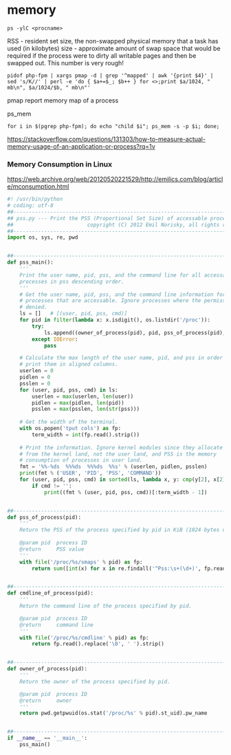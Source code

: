 memory
==




`ps -ylC <procname>`  


RSS - resident set size, the non-swapped physical memory that a task has used (in kilobytes)
size - approximate amount of swap space that would be required if the process were to dirty all writable pages and then be swapped out. This number is very rough!

`pidof php-fpm | xargs pmap -d | grep '^mapped' | awk '{print $4}' | sed 's/K//' | perl -e 'do { $a+=$_; $b++ } for <>;print $a/1024, " mb\n", $a/1024/$b, " mb\n"'`


pmap
report memory map of a process


ps_mem

`for i in $(pgrep php-fpm); do echo "child $i"; ps_mem -s -p $i; done;`


<https://stackoverflow.com/questions/131303/how-to-measure-actual-memory-usage-of-an-application-or-process?rq=1v>




### Memory Consumption in Linux
<https://web.archive.org/web/20120520221529/http://emilics.com/blog/article/mconsumption.html>

```python
#! /usr/bin/python
# coding: utf-8
##-----------------------------------------------------------------------------
## pss.py --- Print the PSS (Proportional Set Size) of accessable processes
##                        copyright (C) 2012 Emil Norisky, all rights reserved.
##-----------------------------------------------------------------------------
import os, sys, re, pwd


##-----------------------------------------------------------------------------
def pss_main():
    '''
    Print the user name, pid, pss, and the command line for all accessable
    processes in pss descending order.
    '''
    # Get the user name, pid, pss, and the command line information for all
    # processes that are accessable. Ignore processes where the permission is
    # denied.
    ls = []   # [(user, pid, pss, cmd)]
    for pid in filter(lambda x: x.isdigit(), os.listdir('/proc')):
        try:
            ls.append((owner_of_process(pid), pid, pss_of_process(pid), cmdline_of_process(pid)))
        except IOError:
            pass

    # Calculate the max length of the user name, pid, and pss in order to
    # print them in aligned columns.
    userlen = 0
    pidlen = 0
    psslen = 0
    for (user, pid, pss, cmd) in ls:
        userlen = max(userlen, len(user))
        pidlen = max(pidlen, len(pid))
        psslen = max(psslen, len(str(pss)))
    
    # Get the width of the terminal.
    with os.popen('tput cols') as fp:
        term_width = int(fp.read().strip())
    
    # Print the information. Ignore kernel modules since they allocate memory
    # from the kernel land, not the user land, and PSS is the memory
    # consumption of processes in user land.
    fmt = '%%-%ds  %%%ds  %%%ds  %%s' % (userlen, pidlen, psslen)
    print(fmt % ('USER', 'PID', 'PSS', 'COMMAND'))
    for (user, pid, pss, cmd) in sorted(ls, lambda x, y: cmp(y[2], x[2])):
        if cmd != '':
            print((fmt % (user, pid, pss, cmd))[:term_width - 1])


##-----------------------------------------------------------------------------
def pss_of_process(pid):
    '''
    Return the PSS of the process specified by pid in KiB (1024 bytes unit)
    
    @param pid  process ID
    @return     PSS value
    '''
    with file('/proc/%s/smaps' % pid) as fp:
        return sum([int(x) for x in re.findall('^Pss:\s+(\d+)', fp.read(), re.M)])


##-----------------------------------------------------------------------------
def cmdline_of_process(pid):
    '''
    Return the command line of the process specified by pid.

    @param pid  process ID
    @return     command line
    '''
    with file('/proc/%s/cmdline' % pid) as fp:
        return fp.read().replace('\0', ' ').strip()


##-----------------------------------------------------------------------------
def owner_of_process(pid):
    '''
    Return the owner of the process specified by pid.

    @param pid  process ID
    @return     owner
    '''
    return pwd.getpwuid(os.stat('/proc/%s' % pid).st_uid).pw_name


##-----------------------------------------------------------------------------
if __name__ == '__main__':
    pss_main()

```

